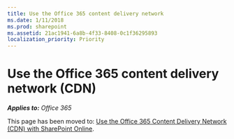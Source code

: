 ```yaml
---
title: Use the Office 365 content delivery network
ms.date: 1/11/2018
ms.prod: sharepoint
ms.assetid: 21ac1941-6a8b-4f33-8408-0c1f36295893
localization_priority: Priority
---
```


# Use the Office 365 content delivery network (CDN)

_**Applies to:** Office 365_

This page has been moved to: [Use the Office 365 Content Delivery Network (CDN) with SharePoint Online](https://docs.microsoft.com/office365/enterprise/use-office-365-cdn-with-spo).